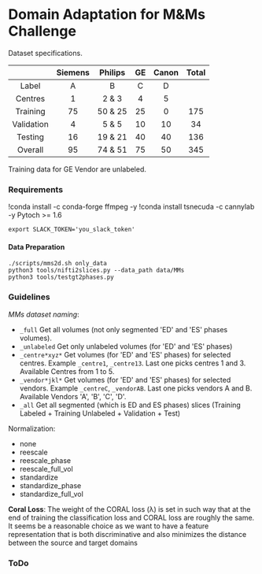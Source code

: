 # Domain Adaptation for M&Ms Challenge

Dataset specifications.

|            | Siemens | Philips | GE | Canon | Total |
|:----------:|:-------:|:-------:|:--:|:-----:|:-----:|
|    Label   |    A    |    B    |  C |   D   |       |
|   Centres  |    1    |  2 & 3  |  4 |   5   |       |
|  Training  |    75   | 50 & 25 | 25 |   0   |  175  |
| Validation |    4    |  5 & 5  | 10 |   10  |   34  |
|   Testing  |    16   | 19 & 21 | 40 |   40  |  136  |
|   Overall  |    95   | 74 & 51 | 75 |   50  |  345  |

Training data for GE Vendor are unlabeled.

### Requirements

!conda install -c conda-forge ffmpeg -y
!conda install tsnecuda -c cannylab -y
Pytoch >= 1.6 

```shell script
export SLACK_TOKEN='you_slack_token'
```

#### Data Preparation
```shell
./scripts/mms2d.sh only_data
python3 tools/nifti2slices.py --data_path data/MMs
python3 tools/testgt2phases.py
```

### Guidelines

*MMs dataset naming*:
  - `_full` Get all volumes (not only segmented 'ED' and 'ES' phases volumes).
  - `_unlabeled` Get only unlabeled volumes (for 'ED' and 'ES' phases)
  - `_centre*xyz*` Get volumes (for 'ED' and 'ES' phases) for selected centres. Example `_centre1`, `_centre13`. Last one picks centres 1 and 3. Available Centres from 1 to 5.
  - `_vendor*jkl*` Get volumes (for 'ED' and 'ES' phases) for selected vendors. Example `_centreC`, `_vendorAB`. Last one picks vendors A and B. Available Vendors 'A', 'B', 'C', 'D'.
  - `_all` Get all segmented (which is ED and ES phases) slices (Training Labeled + Training Unlabeled + Validation + Test)

Normalization:
  - none
  - reescale
  - reescale_phase
  - reescale_full_vol
  - standardize
  - standardize_phase
  - standardize_full_vol

**Coral Loss**: The weight of the CORAL loss (λ) is set in such way that at the end of training the
classification loss and CORAL loss are roughly the same. It seems be a reasonable
choice as we want to have a feature representation that is both discriminative
and also minimizes the distance between the source and target domains  

### ToDo

